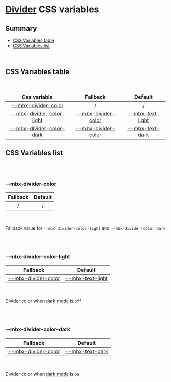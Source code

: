 # [Divider](index.md) CSS variables

## Summary

- [CSS Variables table](#css-variables-table)
- [CSS Variables list](#css-variables-list)

<br>

## CSS Variables table

<br>

| <div style='text-align:center;margin:auto;'>Css variable</div>                                           | <div style='text-align:center;margin:auto;'>Fallback</div>                                   | <div style='text-align:center;margin:auto;'>Default</div>                                                                                                  |
| -------------------------------------------------------------------------------------------------------- | -------------------------------------------------------------------------------------------- | ---------------------------------------------------------------------------------------------------------------------------------------------------------- |
| <div style='text-align:center;margin:auto;'>[--mbx-divider-color](#-mbx-divider-color)</div>             | <div style='text-align:center;margin:auto;'>/</div>                                          | <div style='text-align:center;margin:auto;'>/</div>                                                                                                        |
| <div style='text-align:center;margin:auto;'>[--mbx-divider-color-light](#-mbx-divider-color-light)</div> | <div style='text-align:center;margin:auto;'>[--mbx-divider-color](#-mbx-divider-color)</div> | <div style='text-align:center;margin:auto;'>[--mbx-text-light](https://cianciarusocataldo.github.io/mobrix-ui/docs/shared/css-vars/#-mbx-text-light)</div> |
| <div style='text-align:center;margin:auto;'>[--mbx-divider-color-dark](#-mbx-divider-color-dark)</div>   | <div style='text-align:center;margin:auto;'>[--mbx-divider-color](#-mbx-divider-color)</div> | <div style='text-align:center;margin:auto;'>[--mbx-text-dark](https://cianciarusocataldo.github.io/mobrix-ui/docs/shared/css-vars/#-mbx-text-dark)</div>   |

## CSS Variables list

<br>

<br>

### --mbx-divider-color

| <div style='text-align:center;margin:auto;'>Fallback</div> | <div style='text-align:center;margin:auto;'>Default</div> |
| ---------------------------------------------------------- | --------------------------------------------------------- |
| <div style='text-align:center;margin:auto;'>/</div>        | <div style='text-align:center;margin:auto;'>/</div>       |

<br>

Fallback value for `--mbx-divider-color-light` and `--mbx-divider-color-dark`

<br>

<br>

### --mbx-divider-color-light

| <div style='text-align:center;margin:auto;'>Fallback</div>                                   | <div style='text-align:center;margin:auto;'>Default</div>                                                                                                  |
| -------------------------------------------------------------------------------------------- | ---------------------------------------------------------------------------------------------------------------------------------------------------------- |
| <div style='text-align:center;margin:auto;'>[--mbx-divider-color](#-mbx-divider-color)</div> | <div style='text-align:center;margin:auto;'>[--mbx-text-light](https://cianciarusocataldo.github.io/mobrix-ui/docs/shared/css-vars/#-mbx-text-light)</div> |

<br>

Divider color when [dark mode](https://cianciarusocataldo.github.io/mobrix-ui/docs/shared/props/#dark) is `off`

<br>

<br>

### --mbx-divider-color-dark

| <div style='text-align:center;margin:auto;'>Fallback</div>                                   | <div style='text-align:center;margin:auto;'>Default</div>                                                                                                |
| -------------------------------------------------------------------------------------------- | -------------------------------------------------------------------------------------------------------------------------------------------------------- |
| <div style='text-align:center;margin:auto;'>[--mbx-divider-color](#-mbx-divider-color)</div> | <div style='text-align:center;margin:auto;'>[--mbx-text-dark](https://cianciarusocataldo.github.io/mobrix-ui/docs/shared/css-vars/#-mbx-text-dark)</div> |

<br>

Divider color when [dark mode](https://cianciarusocataldo.github.io/mobrix-ui/docs/shared/props/#dark) is `on`

<br>
